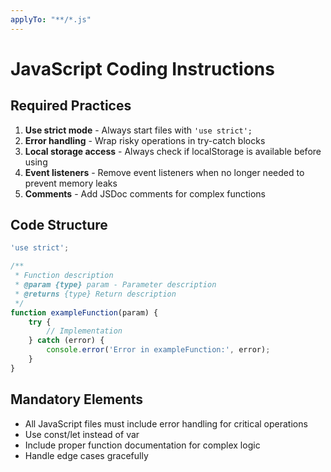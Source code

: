 ```yaml
---
applyTo: "**/*.js"
---
```


# JavaScript Coding Instructions

## Required Practices

1. **Use strict mode** - Always start files with `'use strict';`
2. **Error handling** - Wrap risky operations in try-catch blocks
3. **Local storage access** - Always check if localStorage is available before using
4. **Event listeners** - Remove event listeners when no longer needed to prevent memory leaks
5. **Comments** - Add JSDoc comments for complex functions

## Code Structure

```javascript
'use strict';

/**
 * Function description
 * @param {type} param - Parameter description
 * @returns {type} Return description
 */
function exampleFunction(param) {
    try {
        // Implementation
    } catch (error) {
        console.error('Error in exampleFunction:', error);
    }
}
```

## Mandatory Elements

- All JavaScript files must include error handling for critical operations
- Use const/let instead of var
- Include proper function documentation for complex logic
- Handle edge cases gracefully
